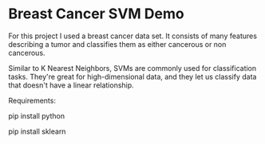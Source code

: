 # Breast Cancer SVM Demo

For this project I used a breast cancer data set. It consists of many features describing a tumor and classifies them as either cancerous or non cancerous.

Similar to K Nearest Neighbors, SVMs are commonly used for classification tasks.
They're great for high-dimensional data, and they let us classify data that doesn't have a linear relationship.

Requirements:

pip install python

pip install sklearn


